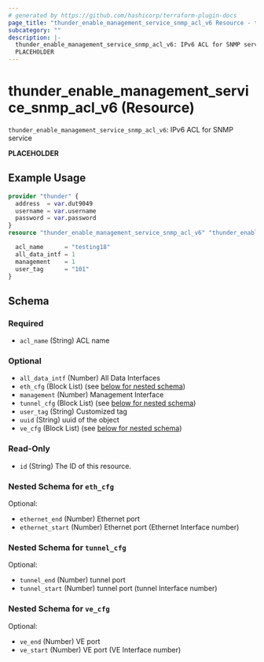 ```yaml
---
# generated by https://github.com/hashicorp/terraform-plugin-docs
page_title: "thunder_enable_management_service_snmp_acl_v6 Resource - terraform-provider-thunder"
subcategory: ""
description: |-
  thunder_enable_management_service_snmp_acl_v6: IPv6 ACL for SNMP service
  PLACEHOLDER
---
```


# thunder_enable_management_service_snmp_acl_v6 (Resource)

`thunder_enable_management_service_snmp_acl_v6`: IPv6 ACL for SNMP service

__PLACEHOLDER__

## Example Usage

```terraform
provider "thunder" {
  address  = var.dut9049
  username = var.username
  password = var.password
}
resource "thunder_enable_management_service_snmp_acl_v6" "thunder_enable_management_service_snmp_acl_v6" {

  acl_name      = "testing18"
  all_data_intf = 1
  management    = 1
  user_tag      = "101"
}
```

<!-- schema generated by tfplugindocs -->
## Schema

### Required

- `acl_name` (String) ACL name

### Optional

- `all_data_intf` (Number) All Data Interfaces
- `eth_cfg` (Block List) (see [below for nested schema](#nestedblock--eth_cfg))
- `management` (Number) Management Interface
- `tunnel_cfg` (Block List) (see [below for nested schema](#nestedblock--tunnel_cfg))
- `user_tag` (String) Customized tag
- `uuid` (String) uuid of the object
- `ve_cfg` (Block List) (see [below for nested schema](#nestedblock--ve_cfg))

### Read-Only

- `id` (String) The ID of this resource.

<a id="nestedblock--eth_cfg"></a>
### Nested Schema for `eth_cfg`

Optional:

- `ethernet_end` (Number) Ethernet port
- `ethernet_start` (Number) Ethernet port (Ethernet Interface number)


<a id="nestedblock--tunnel_cfg"></a>
### Nested Schema for `tunnel_cfg`

Optional:

- `tunnel_end` (Number) tunnel port
- `tunnel_start` (Number) tunnel port (tunnel Interface number)


<a id="nestedblock--ve_cfg"></a>
### Nested Schema for `ve_cfg`

Optional:

- `ve_end` (Number) VE port
- `ve_start` (Number) VE port (VE Interface number)


